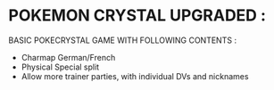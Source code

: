 **POKEMON CRYSTAL UPGRADED :**
==============================

BASIC POKECRYSTAL GAME WITH FOLLOWING CONTENTS :
- Charmap German/French
- Physical Special split
- Allow more trainer parties, with individual DVs and nicknames
